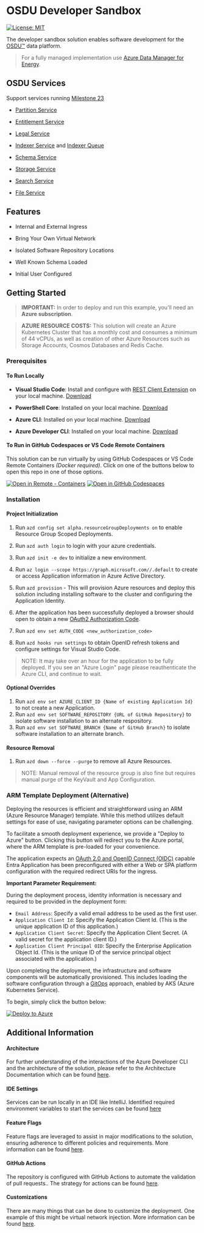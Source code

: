 # OSDU Developer Sandbox

[![License: MIT](https://img.shields.io/badge/License-MIT-yellow.svg)](https://opensource.org/licenses/MIT)  

The developer sandbox solution enables software development for the [OSDU™](https://community.opengroup.org/osdu/platform) data platform. 
> For a fully managed implementation use [Azure Data Manager for Energy](https://azure.microsoft.com/en-us/products/data-manager-for-energy).


## OSDU Services

Support services running [Milestone 23](https://osduforum.org/osdu-r3-milestone-23-is-now-released/)

- [Partition Service](https://community.opengroup.org/osdu/platform/system/partition)

- [Entitlement Service](https://community.opengroup.org/osdu/platform/security-and-compliance/entitlements)

- [Legal Service](https://community.opengroup.org/osdu/platform/security-and-compliance/legal)

- [Indexer Service](https://community.opengroup.org/osdu/platform/system/indexer-service) and [Indexer Queue](https://community.opengroup.org/osdu/platform/system/indexer-queue)

- [Schema Service](https://community.opengroup.org/osdu/platform/system/schema-service)

- [Storage Service](https://community.opengroup.org/osdu/platform/system/storage)

- [Search Service](https://community.opengroup.org/osdu/platform/system/search-service)

- [File Service](https://community.opengroup.org/osdu/platform/system/file)



## Features

* Internal and External Ingress 

* Bring Your Own Virtual Network

* Isolated Software Repository Locations

* Well Known Schema Loaded

* Initial User Configured


## Getting Started

> **IMPORTANT:** In order to deploy and run this example, you'll need an **Azure subscription**. 

> **AZURE RESOURCE COSTS:** This solution will create an Azure Kubernetes Cluster that has a monthly cost and consumes a minimum of 44 vCPUs, as well as creation of other Azure Resources such as Storage Accounts, Cosmos Databases and Redis Cache.


### Prerequisites

#### To Run Locally

- __Visual Studio Code__: Install and configure with [REST Client Extension](https://marketplace.visualstudio.com/items?itemName=humao.rest-client) on your local machine. [Download](https://code.visualstudio.com/download)

- __PowerShell Core__: Installed on your local machine.  [Download](https://learn.microsoft.com/en-us/powershell/scripting/install/installing-powershell?view=powershell-7.4)

- __Azure CLI__: Installed on your local machine. [Download](https://docs.microsoft.com/en-us/cli/azure/install-azure-cli)

- __Azure Developer CLI__: Installed on your local machine. [Download](https://learn.microsoft.com/en-us/azure/developer/azure-developer-cli/install-azd)


#### To Run in GitHub Codespaces or VS Code Remote Containers

This solution can be run virtually by using GitHub Codespaces or VS Code Remote Containers _(Docker required)_.  Click on one of the buttons below to open this repo in one of those options. 

[![Open in Remote - Containers](https://img.shields.io/static/v1?style=for-the-badge&label=Remote%20-%20Containers&message=Open&color=blue&logo=visualstudiocode)](https://vscode.dev/redirect?url=vscode://ms-vscode-remote.remote-containers/cloneInVolume?url=https://github.com/Azure/osdu-developer)
[![Open in GitHub Codespaces](https://img.shields.io/static/v1?style=for-the-badge&label=GitHub+Codespaces&message=Open&color=brightgreen&logo=github)](https://github.com/codespaces/new?skip_quickstart=true&machine=basicLinux32gb&repo=742135816&ref=main&devcontainer_path=.devcontainer%2Fdevcontainer.json&geo=UsEast)



### Installation

#### Project Initialization

1. Run `azd config set alpha.resourceGroupDeployments on` to enable Resource Group Scoped Deployments.

1. Run `azd auth login` to login with your azure credentials.

1. Run `azd init -e dev` to initialize a new environment.

1. Run `az login --scope https://graph.microsoft.com//.default` to create or access Application information in Azure Active Directory.

1. Run `azd provision` - This will provision Azure resources and deploy this solution including installing software to the cluster and configuring the Application Identity.

1. After the application has been successfully deployed a browser should open to obtain a new [OAuth2 Authorization Code](https://learn.microsoft.com/en-us/entra/identity-platform/v2-oauth2-auth-code-flow#applications-that-support-the-auth-code-flow).

1. Run `azd env set AUTH_CODE <new_authorization_code>`

1. Run `azd hooks run settings` to obtain OpenID refresh tokens and configure settings for Visual Studio Code.

> NOTE: It may take over an hour for the application to be fully deployed. If you see an "Azure Login" page please reauthenticate the Azure CLI, and continue to wait.

#### Optional Overrides

1. Run `azd env set AZURE_CLIENT_ID {Name of existing Application Id}` to not create a new Application.
1. Run `azd env set SOFTWARE_REPOSITORY {URL of GitHub Repository}` to isolate software installation to an alternate respository.
1. Run `azd env set SOFTWARE_BRANCH {Name of GitHub Branch}` to isolate software installation to an alternate branch.

#### Resource Removal

1. Run `azd down --force --purge` to remove all Azure Resources.

> NOTE: Manual removal of the resource group is also fine but requires manual purge of the KeyVault and App Configuration.


### ARM Template Deployment  (Alternative)

Deploying the resources is efficient and straightforward using an ARM (Azure Resource Manager) template. While this method utilizes default settings for ease of use, navigating parameter options can be challenging.

To facilitate a smooth deployment experience, we provide a "Deploy to Azure" button. Clicking this button will redirect you to the Azure portal, where the ARM template is pre-loaded for your convenience.

The application expects an [OAuth 2.0 and OpenID Connect (OIDC)](https://learn.microsoft.com/en-us/entra/identity-platform/v2-oauth2-implicit-grant-flow) capable Entra Application has been preconfigured with either a Web or SPA platform configuration with the required redirect URIs for the ingress.

**Important Parameter Requirement:**

During the deployment process, identity information is necessary and required to be provided in the deployment form:

- `Email Address`: Specify a valid email address to be used as the first user.
- `Application Client Id`: Specify the Application Client Id. (This is the unique application ID of this application.)
- `Application Client Secret`: Specify the Application Client Secret. (A valid secret for the application client ID.)
- `Application Client Principal OID`: Specify the Enterprise Application Object Id. (This is the unique ID of the service principal object associated with the application.)


Upon completing the deployment, the infrastructure and software components will be automatically provisioned. This includes loading the software configuration through a [GitOps](https://learn.microsoft.com/en-us/azure/architecture/example-scenario/gitops-aks/gitops-blueprint-aks) approach, enabled by AKS (Azure Kubernetes Service).

To begin, simply click the button below:

[![Deploy to Azure](https://aka.ms/deploytoazurebutton)](https://portal.azure.com/#create/Microsoft.Template/uri/https%3A%2F%2Fraw.githubusercontent.com%2FAzure%2Fosdu-developer%2Fmain%2Fazuredeploy.json)


## Additional Information

#### Architecture

For further understanding of the interactions of the Azure Developer CLI and the architecture of the solution, please refer to the Architecture Documentation which can be found [here](docs/archiecture.md).

#### IDE Settings

Services can be run locally in an IDE like IntelliJ.  Identified required environment variables to start the services can be found [here](docs/service-environments.md)


#### Feature Flags

Feature flags are leveraged to assist in major modifications to the solution, ensuring adherence to different policies and requirements. More information can be found [here](docs/feature-flags.md).
                          

#### GitHub Actions

The repository is configured with GitHub Actions to automate the validation of pull requests.. The strategy for actions can be found [here](docs/pipelines.md).


#### Customizations

There are many things that can be done to customize the deployment. One example of this might be virtual network injection. More information can be found [here](docs/vnet-injection.md).

